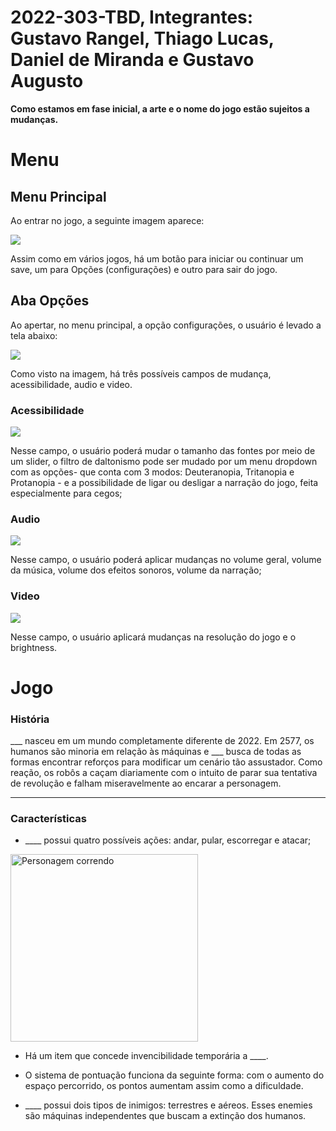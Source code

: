 # 2022-303-TBD, Integrantes: Gustavo Rangel, Thiago Lucas, Daniel de Miranda e Gustavo Augusto


<b>Como estamos em fase inicial, a arte e o nome do jogo estão sujeitos a mudanças.</b>

# Menu

## Menu Principal
Ao entrar no jogo, a seguinte imagem aparece:

<img src = "https://user-images.githubusercontent.com/78743601/171862913-d7a03032-bc90-4cc3-8762-bff96cc5f373.png">

Assim como em vários jogos, há um botão para iniciar ou continuar um save, um para Opções (configurações) e outro para sair do jogo.

## Aba Opções

Ao apertar, no menu principal, a opção configurações, o usuário é levado a tela abaixo:

<img src = "https://user-images.githubusercontent.com/78743601/171862919-8b2ada9e-10eb-4db6-acdf-cb4a0ee5df04.png">

Como visto na imagem, há três possíveis campos de mudança, acessibilidade, audio e video. 

### Acessibilidade 

<img src="https://user-images.githubusercontent.com/78743601/171862922-e4179d12-99d2-45a1-9d75-c081bc816acd.png">

Nesse campo, o usuário poderá mudar o tamanho das fontes por meio de um slider, o filtro de daltonismo pode ser mudado por um menu dropdown com as opções- que conta com 3 modos: Deuteranopia, Tritanopia e Protanopia - e a possibilidade de ligar ou desligar a narração do jogo, feita especialmente para cegos;

### Audio

<img src="https://user-images.githubusercontent.com/78743601/171862926-b15f9ee3-c68d-444e-be6e-8d5ada060763.png">

Nesse campo, o usuário poderá aplicar mudanças no volume geral, volume da música, volume dos efeitos sonoros, volume da narração;

### Video

<img src="https://user-images.githubusercontent.com/78743601/171862929-8e3eef86-fb46-4d5e-a759-5b6d2186c25d.png">

Nesse campo, o usuário aplicará mudanças na resolução do jogo e o brightness.


# Jogo

### História

___ nasceu em um mundo completamente diferente de 2022. Em 2577, os humanos são minoria em relação às máquinas e ___ busca de todas as formas encontrar reforços para modificar um cenário tão assustador. 
Como reação, os robôs a caçam diariamente com o intuito de parar sua tentativa de revolução e falham miseravelmente ao encarar a personagem.

---

### Características

- ____ possui quatro possíveis ações: andar, pular, escorregar e atacar;

 <img src="https://user-images.githubusercontent.com/93353694/179045635-5b1ae9c3-50bb-49ea-8ac0-b77c42f19044.gif" alt="Personagem correndo" height="300">


- Há um item que concede invencibilidade temporária a ____.


- O sistema de pontuação funciona da seguinte forma: com o aumento do espaço percorrido, os pontos aumentam assim como a dificuldade.

- ____ possui dois tipos de inimigos: terrestres e aéreos. Esses enemies são máquinas independentes que buscam a extinção dos humanos.


